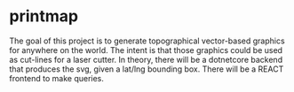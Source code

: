 # printmap

The goal of this project is to generate topographical vector-based graphics for anywhere on the world. The intent is that those graphics could be used as cut-lines for a laser cutter.
In theory, there will be a dotnetcore backend that produces the svg, given a lat/lng bounding box. There will be a REACT frontend to make queries.
